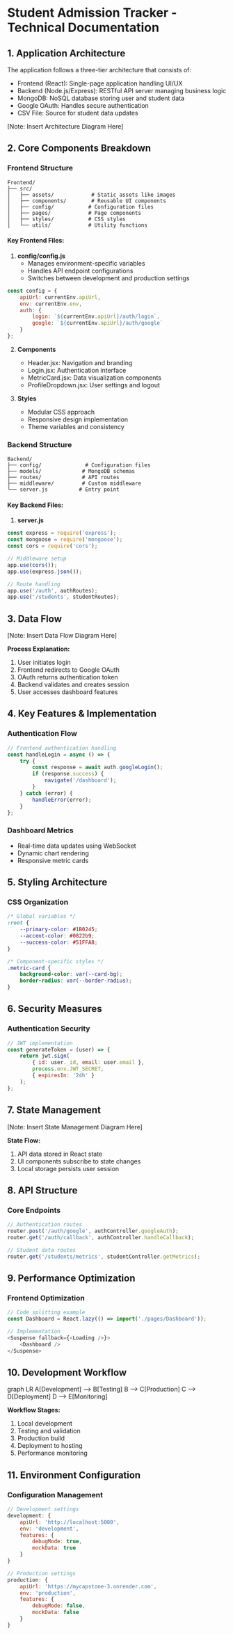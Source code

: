 # Student Admission Tracker - Technical Documentation

## 1. Application Architecture
The application follows a three-tier architecture that consists of:

- Frontend (React): Single-page application handling UI/UX
- Backend (Node.js/Express): RESTful API server managing business logic
- MongoDB: NoSQL database storing user and student data
- Google OAuth: Handles secure authentication
- CSV File: Source for student data updates

[Note: Insert Architecture Diagram Here]

## 2. Core Components Breakdown

### Frontend Structure
```
Frontend/
├── src/
│   ├── assets/            # Static assets like images
│   ├── components/        # Reusable UI components
│   ├── config/           # Configuration files
│   ├── pages/            # Page components
│   ├── styles/           # CSS styles
│   └── utils/            # Utility functions
```

#### Key Frontend Files:

1. **config/config.js**
   - Manages environment-specific variables
   - Handles API endpoint configurations
   - Switches between development and production settings

```javascript
const config = {
    apiUrl: currentEnv.apiUrl,
    env: currentEnv.env,
    auth: {
        login: `${currentEnv.apiUrl}/auth/login`,
        google: `${currentEnv.apiUrl}/auth/google`
    }
};
```

2. **Components**
   - Header.jsx: Navigation and branding
   - Login.jsx: Authentication interface
   - MetricCard.jsx: Data visualization components
   - ProfileDropdown.jsx: User settings and logout

3. **Styles**
   - Modular CSS approach
   - Responsive design implementation
   - Theme variables and consistency

### Backend Structure
```
Backend/
├── config/              # Configuration files
├── models/             # MongoDB schemas
├── routes/             # API routes
├── middleware/         # Custom middleware
└── server.js          # Entry point
```

#### Key Backend Files:

1. **server.js**
```javascript
const express = require('express');
const mongoose = require('mongoose');
const cors = require('cors');

// Middleware setup
app.use(cors());
app.use(express.json());

// Route handling
app.use('/auth', authRoutes);
app.use('/students', studentRoutes);
```

## 3. Data Flow

[Note: Insert Data Flow Diagram Here]

**Process Explanation:**
1. User initiates login
2. Frontend redirects to Google OAuth
3. OAuth returns authentication token
4. Backend validates and creates session
5. User accesses dashboard features

## 4. Key Features & Implementation

### Authentication Flow
```javascript
// Frontend authentication handling
const handleLogin = async () => {
    try {
        const response = await auth.googleLogin();
        if (response.success) {
            navigate('/dashboard');
        }
    } catch (error) {
        handleError(error);
    }
};
```

### Dashboard Metrics
- Real-time data updates using WebSocket
- Dynamic chart rendering
- Responsive metric cards

## 5. Styling Architecture

### CSS Organization
```css
/* Global variables */
:root {
    --primary-color: #1B0245;
    --accent-color: #0822b9;
    --success-color: #51FFA8;
}

/* Component-specific styles */
.metric-card {
    background-color: var(--card-bg);
    border-radius: var(--border-radius);
}
```

## 6. Security Measures

### Authentication Security
```javascript
// JWT implementation
const generateToken = (user) => {
    return jwt.sign(
        { id: user._id, email: user.email },
        process.env.JWT_SECRET,
        { expiresIn: '24h' }
    );
};
```

## 7. State Management

[Note: Insert State Management Diagram Here]

**State Flow:**
1. API data stored in React state
2. UI components subscribe to state changes
3. Local storage persists user session

## 8. API Structure

### Core Endpoints
```javascript
// Authentication routes
router.post('/auth/google', authController.googleAuth);
router.get('/auth/callback', authController.handleCallback);

// Student data routes
router.get('/students/metrics', studentController.getMetrics);
```

## 9. Performance Optimization

### Frontend Optimization
```javascript
// Code splitting example
const Dashboard = React.lazy(() => import('./pages/Dashboard'));

// Implementation
<Suspense fallback={<Loading />}>
    <Dashboard />
</Suspense>
```

## 10. Development Workflow

graph LR
    A[Development] --> B[Testing]
    B --> C[Production]
    C --> D[Deployment]
    D --> E[Monitoring]

**Workflow Stages:**
1. Local development
2. Testing and validation
3. Production build
4. Deployment to hosting
5. Performance monitoring

## 11. Environment Configuration

### Configuration Management
```javascript
// Development settings
development: {
    apiUrl: 'http://localhost:5000',
    env: 'development',
    features: {
        debugMode: true,
        mockData: true
    }
}

// Production settings
production: {
    apiUrl: 'https://mycapstone-3.onrender.com',
    env: 'production',
    features: {
        debugMode: false,
        mockData: false
    }
}
``` 
